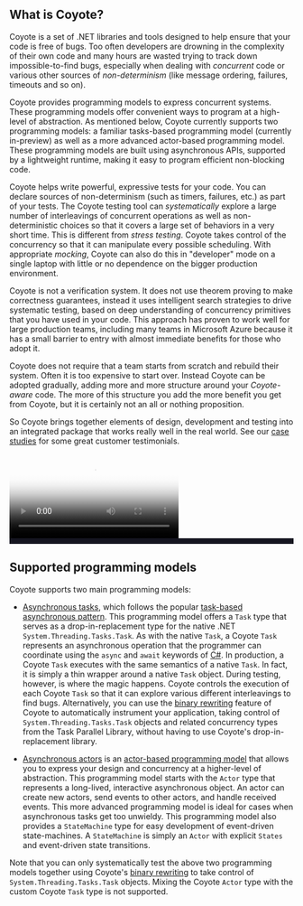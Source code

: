 
## What is Coyote?

Coyote is a set of .NET libraries and tools designed to help ensure that your code is free of bugs.
Too often developers are drowning in the complexity of their own code and many hours are wasted
trying to track down impossible-to-find bugs, especially when dealing with _concurrent_ code or
various other sources of _non-determinism_ (like message ordering, failures, timeouts and so on).

Coyote provides programming models to express concurrent systems. These programming models offer
convenient ways to program at a high-level of abstraction. As mentioned below, Coyote currently
supports two programming models: a familiar tasks-based programming model (currently in-preview) as
well as a more advanced actor-based programming model. These programming models are built using
asynchronous APIs, supported by a lightweight runtime, making it easy to program efficient
non-blocking code.

Coyote helps write powerful, expressive tests for your code. You can declare sources of
non-determinism (such as timers, failures, etc.) as part of your tests. The Coyote testing tool can
_systematically_ explore a large number of interleavings of concurrent operations as well as
non-deterministic choices so that it covers a large set of behaviors in a very short time. This is
different from _stress testing_. Coyote takes control of the concurrency so that it can manipulate
every possible scheduling. With appropriate _mocking_, Coyote can also do this in "developer" mode
on a single laptop with little or no dependence on the bigger production environment.

Coyote is not a verification system. It does not use theorem proving to make correctness guarantees,
instead it uses intelligent search strategies to drive systematic testing, based on deep
understanding of concurrency primitives that you have used in your code. This approach has proven to
work well for large production teams, including many teams in Microsoft Azure because it has a small
barrier to entry with almost immediate benefits for those who adopt it.

Coyote does not require that a team starts from scratch and rebuild their system. Often it is too
expensive to start over. Instead Coyote can be adopted gradually, adding more and more structure
around your _Coyote-aware_ code. The more of this structure you add the more benefit you get from
Coyote, but it is certainly not an all or nothing proposition.

So Coyote brings together elements of design, development and testing into an integrated package
that works really well in the real world. See our [case
studies](../case-studies/azure-batch-service.md) for some great customer testimonials.

<div class="embed-responsive embed-responsive-16by9">
    <video id="shortintro" class="embed-responsive-item" controls poster="../../assets/images/ShortIntro.png">
        <source  class="embed-responsive-item" src="https://github.com/microsoft/coyote-content/raw/master/assets/video/ShortIntro.mp4" type="video/mp4">
        <!-- <source src="/assets/ShortIntro.webm" type="video/webm"> -->
    </video>
</div>

<div id="caption" style="background:#151520; color:white; font-size: 18px; padding:5px;"></div>
<script src="https://ajax.aspnetcdn.com/ajax/jQuery/jquery-1.11.2.min.js"></script>
<script type="text/javascript">

  var captions = [[0, "This animation shows messages passing through a highly parallel distributed system."],
              [5, "Each node represents a microservice or a piece of code running on some machine."],
              [10, "Messages are flying through this system in a way that makes it hard to debug when something goes wrong."],
              [16, "Coyote tests one async path at a time exploring all possible paths through the system and it does this very quickly"],
              [23, "It also records this path so that when it finds a bug that bug is 100% reproducible."]
          ];

  function show_captions(video, caption){
    var time = video.currentTime;
    var line = null;
    for (var i = 0; i < captions.length; i++) {
      var nextline = captions[i];
      if (nextline[0] > time) break;
      line = nextline;
    }
    if (line != null) {
      caption.style.display="block";
      caption.innerHTML = line[1]
    } else {
      caption.style.display="none";
    }
  }

  $(document).ready(function () {
      video  = $("#shortintro")[0];
      caption = $("#caption")[0];
      caption.style.display="none";
      video.ontimeupdate = function() { show_captions(video, caption); };
  });

</script>

## Supported programming models

Coyote supports two main programming models:

- [Asynchronous tasks](../programming-models/async/overview.md), which follows the popular [task-based
  asynchronous
  pattern](https://docs.microsoft.com/en-us/dotnet/standard/asynchronous-programming-patterns/task-based-asynchronous-pattern-tap).
  This programming model offers a `Task` type  that serves as a drop-in-replacement type for the
  native .NET `System.Threading.Tasks.Task`. As with the native `Task`, a Coyote `Task` represents
  an asynchronous operation that the programmer can coordinate using the `async` and `await`
  keywords of [C#](https://docs.microsoft.com/en-gb/dotnet/csharp/). In production, a Coyote `Task`
  executes with the same semantics of a native `Task`. In fact, it is simply a thin wrapper around a
  native `Task` object. During testing, however, is where the magic happens. Coyote controls the
  execution of each Coyote `Task` so that it can explore various different interleavings to find
  bugs. Alternatively, you can use the [binary rewriting](../programming-models/async/rewriting.md)
  feature of Coyote to automatically instrument your application, taking control of
  `System.Threading.Tasks.Task` objects and related concurrency types from the Task Parallel
  Library, without having to use Coyote's drop-in-replacement library.

- [Asynchronous actors](../programming-models/actors/overview.md) is an [actor-based programming
  model](https://en.wikipedia.org/wiki/Actor_model) that allows you to express your design and
  concurrency at a higher-level of abstraction. This programming model starts with the `Actor` type
  that represents a long-lived, interactive asynchronous object. An actor can create new actors,
  send events to other actors, and handle received events. This more advanced programming model is
  ideal for cases when asynchronous tasks get too unwieldy. This programming model also provides a
  `StateMachine` type for easy development of event-driven state-machines. A `StateMachine` is
  simply an `Actor` with explicit `States` and event-driven state transitions.

Note that you can only systematically test the above two programming models together using Coyote's
[binary rewriting](../programming-models/async/rewriting.md) to take control of
`System.Threading.Tasks.Task` objects. Mixing the Coyote `Actor` type with the custom Coyote `Task`
type is not supported.

